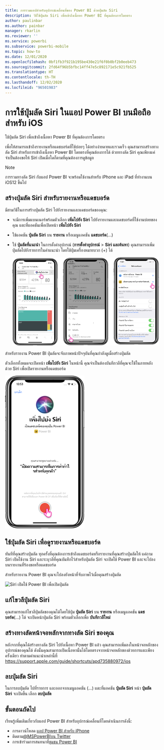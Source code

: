 ```yaml
---
title: การรวมแอปสำหรับอุปกรณ์เคลื่อนที่ของ Power BI ด้วยปุ่มลัด Siri
description: วิธีใช้ปุ่มลัด Siri เพื่อเข้าถึงเนื้อหา Power BI ที่คุณต้องการโดยตรง
author: paulinbar
ms.author: painbar
manager: rkarlin
ms.reviewer: ''
ms.service: powerbi
ms.subservice: powerbi-mobile
ms.topic: how-to
ms.date: 12/01/2020
ms.openlocfilehash: 0bf1fb3f921b195be430e21f6f0b0bf2b0eeb473
ms.sourcegitcommit: 2fd64f96b5bfbc14ff47e5c892171e5c921fb525
ms.translationtype: HT
ms.contentlocale: th-TH
ms.lasthandoff: 12/02/2020
ms.locfileid: "96501983"
---
```

# <a name="using-siri-shortcuts-in-power-bi-mobile-ios-app"></a>การใช้ปุ่มลัด Siri ในแอป Power BI บนมือถือสำหรับ iOS

ใช้ปุ่มลัด Siri เพื่อเข้าถึงเนื้อหา Power BI ที่คุณต้องการโดยตรง

เพื่อให้สามารถเข้าถึงรายงานหรือแดชบอร์ดที่ใช้บ่อยๆ ได้อย่างง่ายดายและรวดเร็ว คุณสามารถสร้างทางลัด Siri สำหรับการเข้าถึงเนื้อหา Power BI โดยตรงที่คุณต้องการได้ ด้วยทางลัด Siri คุณเพียงแค่จำเป็นต้องขอให้ Siri เปิดเมื่อใดก็ตามที่คุณต้องการดูข้อมูล

> [!NOTE]
> การรวมทางลัด Siri กับแอป Power BI จะพร้อมใช้งานสำหรับ iPhone และ iPad ที่ทำงานบน iOS12 ขึ้นไป

## <a name="create-siri-shortcut-for-a-report-or-dashboard"></a>สร้างปุ่มลัด Siri สำหรับรายงานหรือแดชบอร์ด

มีสามวิธีในการสร้างปุ่มลัด Siri ไปยังรายงานและแดชบอร์ดของคุณ:

- จะมีการเพิ่มแบนเนอร์พร้อมตัวเลือก **เพิ่มไปยัง Siri** ไปยังรายงานและแดชบอร์ดที่ใช้งานบ่อยของคุณ แตะที่แอคชันเพื่อเปิดหน้า **เพิ่มไปยัง Siri**
    
- ใช้แอคชัน **ปุ่มลัด Siri** บน **รายงาน** หรือเมนูแอคชัน **แดชบอร์ด**(...)
    
- ใช้ **ปุ่มลัดที่แนะนำ** ในการตั้งค่าอุปกรณ์ (**การตั้งค่าอุปกรณ์** > **Siri และค้นหา**) คุณสามารถเพิ่มปุ่มลัดไปยังรายการในคำแนะนำ โดยใช้ปุ่มเครื่องหมายบวก (+) ได้
     
     ![สร้างปุ่มลัด](./media/mobile-apps-ios-siri-search/power-bi-siri-create-shortcut.png)

สำหรับรายงาน Power BI ปุ่มลัดจะจับภาพหน้าปัจจุบันที่คุณกำลังดูเมื่อสร้างปุ่มลัด 

ตัวเลือกทั้งหมดจะเปิดหน้า **เพิ่มไปยัง Siri** ในหน้านี้ คุณจำเป็นต้องบันทึกวลีที่คุณจะใช้ในภายหลังด้วย Siri เพื่อเปิดรายงานหรือแดชบอร์ด 
   
![เพิ่มไปยังหน้า Siri](./media/mobile-apps-ios-siri-search/power-bi-siri-add-page.png)
    

## <a name="use-siri-shortcuts-to-view-report-or-dashboard"></a>ใช้ปุ่มลัด Siri เพื่อดูรายงานหรือแดชบอร์ด

ทันทีที่คุณสร้างปุ่มลัด ทุกครั้งที่คุณต้องการเข้าถึงแดชบอร์ดหรือรายงานที่คุณสร้างปุ่มลัดให้ แค่ถาม Siri
เปิดใช้งาน Siri และระบุวลีที่คุณบันทึกไว้สำหรับปุ่มลัด Siri จะเปิดใช้ Power BI และจะไปลงบนรายงานที่ร้องขอหรือแดชบอร์ด 

สำหรับรายงาน Power BI คุณจะไปลงยังหน้าที่จับภาพไว้เมื่อคุณสร้างปุ่มลัด


  ![Siri เปิดใช้ Power BI เพื่อเปิดปุ่มลัด](./media/mobile-apps-ios-siri-search/power-bi-siri-open.png)
  

## <a name="edit-siri-shortcut-phrase"></a>แก้ไขวลีปุ่มลัด Siri 
คุณสามารถแก้ไขวลีปุ่มลัดของคุณได้โดยใช้ปุ่ม **ปุ่มลัด Siri** บน **รายงาน** หรือเมนูแอคชัน **แดชบอร์ด**(...) ได้ จะเปิดหน้าปุ่มลัด Siri พร้อมตัวเลือกเพื่อ **บันทึกวลีใหม่** 

## <a name="create-a-home-screen-shortcut-from-your-siri-shortcut"></a>สร้างทางลัดหน้าจอหลักจากทางลัด Siri ของคุณ 
หลังจากที่คุณได้สร้างทางลัด Siri ไปยังเนื้อหา Power BI แล้ว คุณสามารถเพิ่มลงในหน้าจอหลักของอุปกรณ์ของคุณได้ ดังนั้นคุณสามารถเปิดเนื้อหานั้นได้โดยตรงจากหน้าจอหลักของด้วยการแตะเพียงครั้งเดียว ทำตามคำแนะนำเหล่านี้ที่ https://support.apple.com/guide/shortcuts/apd735880972/ios

## <a name="delete-siri-shortcut"></a>ลบปุ่มลัด Siri 
ในการลบปุ่มลัด ไปที่รายการ และออกจากเมนูแอคชัน (...) แตะที่แอคชัน **ปุ่มลัด Siri** หน้า **ปุ่มลัด Siri** จะเปิดขึ้น เลือก **ลบปุ่มลัด**

## <a name="next-steps"></a>ขั้นตอนถัดไป
เรียนรู้เพิ่มเติมเกี่ยวกับแอป Power BI สำหรับอุปกรณ์เคลื่อนที่โดยดำเนินการดังนี้: 

* การดาวน์โหลด [แอป Power BI สำหรับ iPhone](https://go.microsoft.com/fwlink/?LinkId=522062)
* ติดตาม[@MSPowerBIบน Twitter](https://twitter.com/MSPowerBI)
* การเข้าร่วมการสนทนาที่[ชุมชน Power BI](https://community.powerbi.com/)